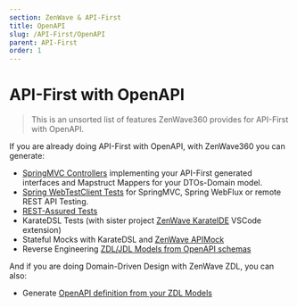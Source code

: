 ```yaml
---
section: ZenWave & API-First
title: OpenAPI
slug: /API-First/OpenAPI
parent: API-First
order: 1
---
```


# API-First with OpenAPI

> This is an unsorted list of features ZenWave360 provides for API-First with OpenAPI.

If you are already doing API-First with OpenAPI, with ZenWave360 you can generate:

- [SpringMVC Controllers](https://zenwave360.github.io/zenwave-sdk/plugins/openapi-controllers/) implementing your API-First generated interfaces and Mapstruct Mappers for your DTOs-Domain model.
- [Spring WebTestClient Tests](/docs/zenwave-sdk/api-testing/spring-webtestclient) for SpringMVC, Spring WebFlux or remote REST API Testing.
- [REST-Assured Tests](https://zenwave360.github.io/zenwave-sdk/plugins/openapi-rest-assured/)
- KarateDSL Tests (with sister project [ZenWave KarateIDE](/docs/zenwave-sdk/api-testing/karate) VSCode extension)
- Stateful Mocks with KarateDSL and [ZenWave APIMock](https://github.com/ZenWave360/zenwave-apimock)
- Reverse Engineering [ZDL/JDL Models from OpenAPI schemas](https://zenwave360.github.io/zenwave-sdk/plugins/zdl-to-openapi/#openapi-to-jdl)

And if you are doing Domain-Driven Design with ZenWave ZDL, you can also:

- Generate [OpenAPI definition from your ZDL Models](/docs/zenwave-sdk/exposing-a-rest-api)
